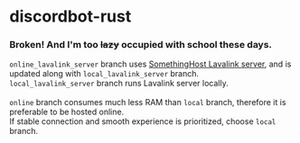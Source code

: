 # discordbot-rust
### Broken! And I'm too ~~lazy~~ occupied with school these days.
`online_lavalink_server` branch uses [SomethingHost Lavalink server](https://support.something.host/en/article/lavalink-hosting-okm26z/), and is updated along with `local_lavalink_server` branch.
<br>
`local_lavalink_server` branch runs Lavalink server locally.
<br><br>
`online` branch consumes much less RAM than `local` branch, therefore it is preferable to be hosted online.
<br>
If stable connection and smooth experience is prioritized, choose `local` branch.
